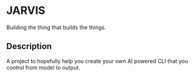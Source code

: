 # JARVIS

Building the thing that builds the things.

## Description

A project to hopefully help you create your own AI powered CLI that you control from model to output.
